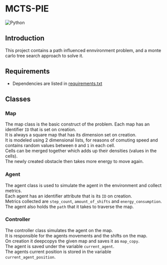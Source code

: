# MCTS-PIE
![Python](https://img.shields.io/badge/python-3.13.1-blue)
## Introduction
This project contains a path influenced ennvironment problem, and a monte carlo tree search approach to solve it.

## Requirements
- Dependencies are listed in [requirements.txt](requirements.txt)

## Classes
### Map
The map class is the basic construct of the problem. 
Each map has an identifier `ID` that is set on creation.   
It is always a square map that has its dimension set on creation.  
It is modeled using 2 dimensional lists, for reasons of comuting speed and contains random values between `0` and `1` in each cell.  
Cells can be merged together which adds up their densities (values in the cells).  
The newly created obstacle then takes more energy to move again.

### Agent
The agent class is used to simulate the agent in the environment and collect metrics.  
Each agent has an identifier attribute that is its `ID` on creation.  
Metrics collected are `step_count`, `amount_of_shifts` and `energy_consumption`.  
The agent also holds the `path` that it takes to traverse the map.

### Controller
The controller class simulates the agent on the map.  
It is responsible for the agents movements and the shifts on the map.  
On creation it deepcopys the given map and saves it as `map_copy`.  
The agent is saved under the variable `current_agent`.  
The agents current position is stored in the variable `current_agent_position`.  